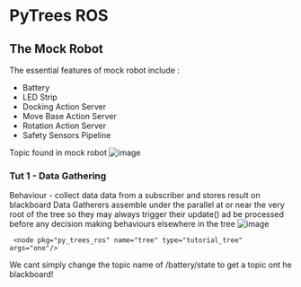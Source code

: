 # PyTrees ROS

## The Mock Robot
The essential features of mock robot include :
- Battery
- LED Strip
- Docking Action Server
- Move Base Action Server
- Rotation Action Server
- Safety Sensors Pipeline

Topic found in mock robot
![image](https://user-images.githubusercontent.com/64950661/146653146-00633c47-c9e3-4288-96b1-ed8c6b848b72.png)


### Tut 1 - Data Gathering
Behaviour - collect data data from a subscriber and stores result on blackboard
Data Gatherers assemble under the parallel at or near the very root of the tree so they may always trigger their update() ad be processed before any decision making behaviours elsewhere in the tree
![image](https://user-images.githubusercontent.com/64950661/146667184-4ae3dc56-488d-4df3-9b24-25db98fdb509.png)

```
 <node pkg="py_trees_ros" name="tree" type="tutorial_tree" args="one"/>
 ```
 We cant simply change the topic name of /battery/state to get a topic ont he blackboard!
 
